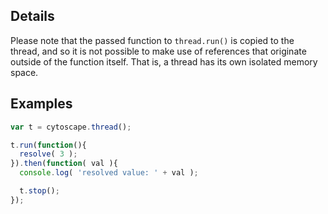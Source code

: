 ## Details

Please note that the passed function to `thread.run()` is copied to the thread, and so it is not possible to make use of references that originate outside of the function itself.  That is, a thread has its own isolated memory space.

## Examples

```js
var t = cytoscape.thread();

t.run(function(){
  resolve( 3 );
}).then(function( val ){
  console.log( 'resolved value: ' + val );

  t.stop();
});
```